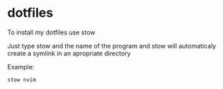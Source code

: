 # dotfiles

To install my dotfiles use stow

Just type stow and the name of the program and stow will automaticaly create a symlink in an apropriate directory

Example:
```
stow nvim
```
